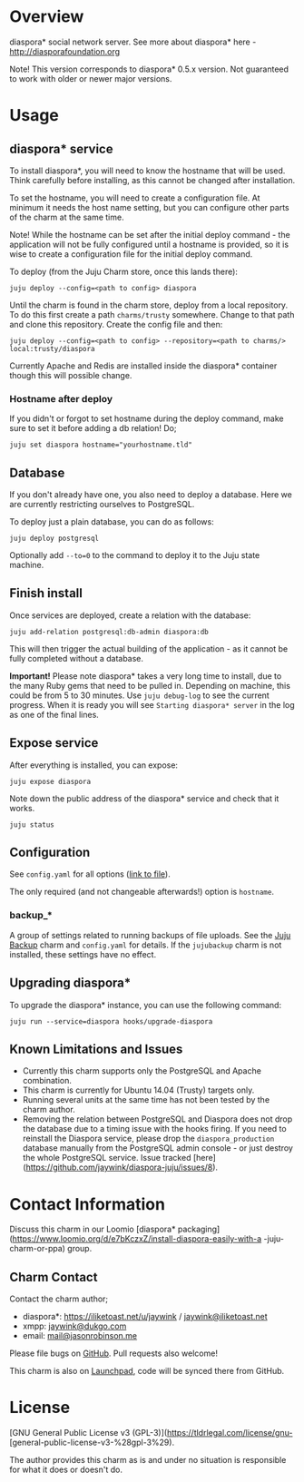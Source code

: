 # Overview

diaspora\* social network server. See more about diaspora* here -
http://diasporafoundation.org

Note! This version corresponds to diaspora* 0.5.x version. Not guaranteed to 
work with older or newer major versions.

# Usage

## diaspora* service

To install diaspora*, you will need to know the hostname that will be used.
Think carefully before installing, as this cannot be changed after installation.

To set the hostname, you will need to create a configuration file. At minimum
it needs the host name setting, but you can configure other parts of the
charm at the same time.

Note! While the hostname can be set after the initial deploy command - the
application will not be fully configured until a hostname is provided, so it is
wise to create a configuration file for the initial deploy command.

To deploy (from the Juju Charm store, once this lands there):

    juju deploy --config=<path to config> diaspora
  
Until the charm is found in the charm store, deploy from a local repository. To
do this first create a path `charms/trusty` somewhere. Change to that path and
clone this repository. Create the config file and then:

    juju deploy --config=<path to config> --repository=<path to charms/>
    local:trusty/diaspora

Currently Apache and Redis are installed inside the diaspora* container though
this will possible change.

### Hostname after deploy

If you didn't or forgot to set hostname during the deploy command, make sure to
set it before adding a db relation! Do;

    juju set diaspora hostname="yourhostname.tld"

## Database

If you don't already have one, you also need to deploy a database. Here we are
currently restricting ourselves to PostgreSQL.

To deploy just a plain database, you can do as follows:

    juju deploy postgresql

Optionally add `--to=0` to the command to deploy it to the Juju state machine.

## Finish install

Once services are deployed, create a relation with the database:

    juju add-relation postgresql:db-admin diaspora:db

This will then trigger the actual building of the application - as it cannot be
fully completed without a database.

**Important!** Please note diaspora* takes a very long time to install, due to
the many Ruby gems that need to be pulled in. Depending on machine, this could
be from 5 to 30 minutes. Use `juju debug-log` to see the current progress. When
it is ready you will see `Starting diaspora* server` in the log as one of the
final lines.

## Expose service

After everything is installed, you can expose:

    juju expose diaspora

Note down the public address of the diaspora* service and check that it works.

    juju status

## Configuration

See `config.yaml` for all options ([link to file](https://github.com/jaywink/diaspora-juju/blob/master/config.yaml)).

The only required (and not changeable afterwards!) option is `hostname`.

### backup_*

A group of settings related to running backups of file uploads. See the [Juju Backup](https://code.launchpad.net/~jaywink/charms/trusty/jujubackup/trunk) charm and `config.yaml` for details. If the `jujubackup` charm is not installed, these settings have no effect.

## Upgrading diaspora*

To upgrade the diaspora* instance, you can use the following command:

    juju run --service=diaspora hooks/upgrade-diaspora

## Known Limitations and Issues

* Currently this charm supports only the PostgreSQL and Apache combination.
* This charm is currently for Ubuntu 14.04 (Trusty) targets only.
* Running several units at the same time has not been tested by the charm
  author.
* Removing the relation between PostgreSQL and Diaspora does not drop the
  database due to a timing issue with the hooks firing. If you need to
  reinstall the Diaspora service, please drop the `diaspora_production`
  database manually from the PostgreSQL admin console - or just destroy
  the whole PostgreSQL service.
  Issue tracked [here]
  (https://github.com/jaywink/diaspora-juju/issues/8).

# Contact Information

Discuss this charm in our Loomio [diaspora*
packaging](https://www.loomio.org/d/e7bKczxZ/install-diaspora-easily-with-a
-juju-charm-or-ppa) group.

## Charm Contact

Contact the charm author;

* diaspora*: https://iliketoast.net/u/jaywink / jaywink@iliketoast.net
* xmpp: jaywink@dukgo.com
* email: mail@jasonrobinson.me

Please file bugs on [GitHub](https://github.com/jaywink/diaspora-juju). Pull
requests also welcome!

This charm is also on [Launchpad](https://launchpad.net/diaspora-juju), code
will be synced there from GitHub.

# License

[GNU General Public License v3 (GPL-3)](https://tldrlegal.com/license/gnu-
[general-public-license-v3-%28gpl-3%29).

The author provides this charm as is and under no situation is responsible for
what it does or doesn't do.
